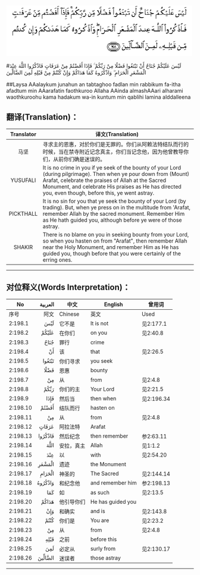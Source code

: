 ![002:198](images/002_198.gif)

#لَيْسَ عَلَيْكُمْ جُنَاحٌ أَنْ تَبْتَغُوا فَضْلًا مِنْ رَبِّكُمْ ۚ فَإِذَا أَفَضْتُمْ مِنْ عَرَفَاتٍ فَاذْكُرُوا اللَّهَ عِنْدَ الْمَشْعَرِ الْحَرَامِ ۖ وَاذْكُرُوهُ كَمَا هَدَاكُمْ وَإِنْ كُنْتُمْ مِنْ قَبْلِهِ لَمِنَ الضَّالِّينَ 

##Laysa AAalaykum junahun an tabtaghoo fadlan min rabbikum fa-itha afadtum min AAarafatin faothkuroo Allaha AAinda almashAAari alharami waothkuroohu kama hadakum wa-in kuntum min qablihi lamina alddalleena 

## 翻译(Translation)：

| Translator | 译文(Translation)                                            |
| :--------: | ------------------------------------------------------------ |
|    马坚    | 寻求主的恩惠，对於你们是无罪的。你们从阿赖法特结队而行的时候，当在禁寺附近记念真主，你们当记念他，因为他曾教导你们，从前你们确是迷误的。 |
|  YUSUFALI  | It is no crime in you if ye seek of the bounty of your Lord (during pilgrimage). Then when ye pour down from (Mount) Arafat, celebrate the praises of Allah at the Sacred Monument, and celebrate His praises as He has directed you, even though, before this, ye went astray. |
| PICKTHALL  | It is no sin for you that ye seek the bounty of your Lord (by trading). But, when ye press on in the multitude from 'Arafat, remember Allah by the sacred monument. Remember Him as He hath guided you, although before ye were of those astray. |
|   SHAKIR   | There is no blame on you in seeking bounty from your Lord, so when you hasten on from "Arafat", then remember Allah near the Holy Monument, and remember Him as He has guided you, though before that you were certainly of the erring ones. |

---

## 对位释义(Words Interpretation)：

| No   | العربية | 中文    | English | 曾用词 |
| ---- | ------: | ------- | ------- | ------ |
| 序号 |    阿文 | Chinese | 英文    | Used   |
| 2:198.1  | لَيْسَ     | 它不是     | It is not         | 见2:177.1  |
| 2:198.2  | عَلَيْكُمْ   | 在你们     | on you            | 见2:40.8   |
| 2:198.3  | جُنَاحٌ    | 罪行       | crime             |            |
| 2:198.4  | أَنْ      | 该         | that              | 见2:26.5   |
| 2:198.5  | تَبْتَغُوا  | 你们寻求   | you seek          |            |
| 2:198.6  | فَضْلًا    | 恩惠       | bounty            |            |
| 2:198.7  | مِنْ      | 从         | from              | 见2:4.8    |
| 2:198.8  | رَبِّكُمْ    | 你们的主   | Your Lord         | 见2:21.5   |
| 2:198.9  | فَإِذَا    | 然后当     | then when         | 见2:196.34 |
| 2:198.10 | أَفَضْتُمْ   | 结队而行   | hasten on |            |
| 2:198.11 | مِنْ      | 从         | from              | 见2:4.8    |
| 2:198.12 | عَرَفَاتٍ   | 阿拉法特   | Arafat            |            |
| 2:198.13 | فَاذْكُرُوا | 然后纪念 | then remember  | 参2:63.11 |
| 2:198.14 | اللَّهَ    | 安拉，真主 | Allah             | 见1:1.2    |
| 2:198.15 | عِنْدَ     | 以         | with              | 见2:54.20  |
| 2:198.16 | الْمَشْعَرِ  | 遗迹       | the Monument      |            |
| 2:198.17 | الْحَرَامِ  | 神圣的     | The Sacred        | 见2:144.14 |
| 2:198.18 | وَاذْكُرُوهُ | 和纪念他   | and remember him  | 参2:198.13 |
| 2:198.19 | كَمَا     | 如         | as such           | 见2:13.5   |
| 2:198.20 | هَدَاكُمْ   | 他引导你们 | He has guided you |            |
| 2:198.21 | وَإِنْ     | 和确实     | and is            | 见2:143.8  |
| 2:198.22 | كُنْتُمْ    | 你们是     | You are           | 见2:23.2   |
| 2:198.23 | مِنْ      | 从         | from              | 见2:4.8    |
| 2:198.24 | قَبْلِهِ    | 之前       | before this       |            |
| 2:198.25 | لَمِنَ     | 必定从     | surly from        | 见2:130.17 |
| 2:198.26 | الضَّالِّينَ | 迷误者     | those astray      |            |

---
